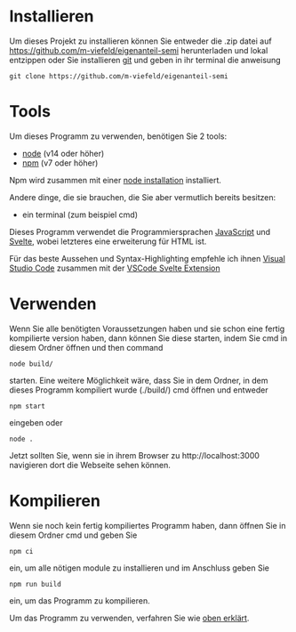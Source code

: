 # Installieren

Um dieses Projekt zu installieren können Sie entweder die .zip datei auf https://github.com/m-viefeld/eigenanteil-semi herunterladen und lokal entzippen oder Sie installieren [git](https://git-scm.com/downloads) und geben in ihr terminal die anweisung

```
git clone https://github.com/m-viefeld/eigenanteil-semi
```

# Tools

Um dieses Programm zu verwenden, benötigen Sie 2 tools:

- [node](https://nodejs.org/en/) (v14 oder höher)
- [npm](https://www.npmjs.com/) (v7 oder höher)

Npm wird zusammen mit einer [node installation](https://nodejs.org/en/download/) installiert.

Andere dinge, die sie brauchen, die Sie aber vermutlich bereits besitzen:

- ein terminal (zum beispiel cmd)

Dieses Programm verwendet die Programmiersprachen [JavaScript](https://www.javascript.com/) und [Svelte](https://svelte.dev/), wobei letzteres eine erweiterung für HTML ist.

Für das beste Aussehen und Syntax-Highlighting empfehle ich ihnen [Visual Studio Code](https://code.visualstudio.com/) zusammen mit der [VSCode Svelte Extension](https://marketplace.visualstudio.com/items?itemName=svelte.svelte-vscode)

# Verwenden

Wenn Sie alle benötigten Voraussetzungen haben und sie schon eine fertig kompilierte version haben, dann können Sie diese starten, indem Sie cmd in diesem Ordner öffnen und then command

```
node build/
```

starten. Eine weitere Möglichkeit wäre, dass Sie in dem Ordner, in dem dieses Programm kompiliert wurde (./build/) cmd öffnen und entweder

```
npm start
```

eingeben oder

```
node .
```

Jetzt sollten Sie, wenn sie in ihrem Browser zu http://localhost:3000 navigieren dort die Webseite sehen können.

# Kompilieren

Wenn sie noch kein fertig kompiliertes Programm haben, dann öffnen Sie in diesem Ordner cmd und geben Sie

```
npm ci
```

ein, um alle nötigen module zu installieren und im Anschluss geben Sie

```
npm run build
```

ein, um das Programm zu kompilieren.

Um das Programm zu verwenden, verfahren Sie wie [oben erklärt](#verwenden).
